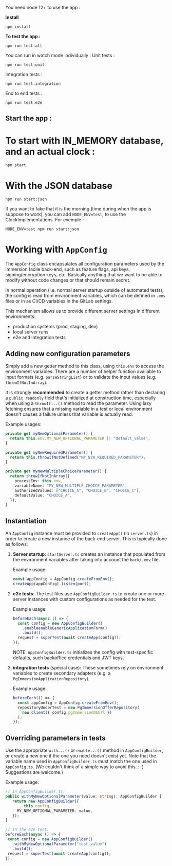 You need node 12+ to use the app :

**Install**

```
npm install
```

**To test the app :**

```
npm run test:all
```

You can run in watch mode individually :
Unit tests :

```
npm run test:unit
```

Integration tests :

```
npm run test:integration
```

End to end tests :

```
npm run test:e2e
```

## Start the app :

# To start with IN_MEMORY database, and an actual clock :

```
npm start
```

# With the JSON database

```
npm run start:json
```

If you want to fake that it is the morning (time during when the app is suppose to work), you can add `NODE_ENV=test`, to use the ClockImplementations. For exemple :

```
NODE_ENV=test npm run start:json
```

# Working with `AppConfig`

The `AppConfig` class encapsulates all configuration parameters used by the immersion facile back-end, such as feature flags, api keys, signing/encryption keys, etc. Basically anything that we want to be able to modify without code changes or that should remain secret.

In normal operation (i.e. normal server startup outside of automated tests), the config is read from environment variables, which can be defined in `.env` files or in as CI/CD variables in the GitLab settings.

This mechanism allows us to provide different server settings in different environments:
- production systems (prod, staging, dev)
- local server runs
- e2e and integration tests

## Adding new configuration parameters

Simply add a new getter method to this class, using `this.env` to access the environment variables. There are a number of helper function available to input formats (e.g. `parseStringList`) or to validate the input values (e.g. `throwIfNotInArray`).

It is strongly **recommended** to create a getter method rather than declaring a `public readonly` field that's initialized at construction time, especially when using a `throwIf...()` method to read the parameter. Using lazy fetching ensures that a missing variable in a test or local environment doesn't causes a failure unless that variable is actually read.

Example usages:
```ts
private get myNewOptionalParameter() {
  return this.env.MY_NEW_OPTIONAL_PARAMETER || "default_value";
}

private get myNewRequiredParameter() {
  return this.throwIfNotDefined("MY_NEW_REQUIRED_PARAMETER");
}

private get myNewMultipleChoiceParameter() {
  return throwIfNotInArray({
    processEnv: this.env,
    variableName: "MY_NEW_MULTIPLE_CHOICE_PARAMETER",
    authorizedValues: ["CHOICE_A", "CHOICE_B", "CHOICE_C"],
    defaultValue: "CHOICE_A",
  });
}
```

## Instantiation

An `AppConfig` instance must be provided to `createApp()` (in `server.ts`) in order to create a new instance of the back-end server. This is typically done as follows:
  1. **Server startup**: `startServer.ts` creates an instance that populated from the environment variables after taking into account the `back/.env` file.

     Example usage:
     ```ts
     const appConfig = AppConfig.createFromEnv();
     createApp(appConfig).listen(port);
     ```

  2. **e2e tests**: The test files use `AppConfigBuilder.ts` to create one or more server instances with custom configurations as needed for the test.

     Example usage:
     ```ts
     beforeEach(async () => {
       const config = new AppConfigBuilder()
         .enableenableGenericApplicationForm()
         .build();
       request = superTest(await createApp(config));
     });
     ```

     NOTE: `AppConfigBuilder.ts` initializes the config with test-specific defaults, such backoffice credentials and JWT keys.

  3. **integration tests** (special case): These sometimes rely on environment variables to create secondary adapters (e.g. a `PgImmersionApplicationRepository`).

     Example usage:
     ```ts
     beforeEach(() => {
       const appConfig = AppConfig.createFromEnv();
       repositoryUnderTest = new PgImmersionOfferRepository(
         new Client({ config.pgImmersionDbUrl })
       );
     });
     ```

## Overriding parameters in tests

Use the appropriate `with...()` or `enable...()` method in `AppConfigBuilder`, or create a new one if the one you need doesn't exist yet. Note that the variable name used in `AppConfigBuilder.ts` must match the one used in `AppConfig.ts`. (We couldn't think of a simple way to avoid this. :-( Suggestions are welcome.)

Example usage:
```ts
// in AppConfigBuilder.ts:
public withMyNewOptionalParameter(value: string): AppConfigBuilder {
   return new AppConfigBuilder({
     ...this.config,
     MY_NEW_OPTIONAL_PARAMETER: value,
   });
}

// In the e2e test:
beforeEach(async () => {
 const config = new AppConfigBuilder()
   .withMyNewOptionalParameter("test-value")
   .build();
 request = superTest(await createApp(config));
});
```
